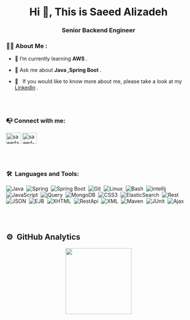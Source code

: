 <h1 align="center">Hi 👋, This is Saeed Alizadeh</h1>
<h3 align="center">Senior Backend Engineer</h3>

<h3>👩‍💻 About Me : </h3>

- 🌱 I’m currently learning **AWS** .

- 💬 Ask me about **Java ,Spring Boot** .

- 📄 &nbsp; If you would like to know more about me, please take a look at my [LinkedIn](https://www.linkedin.com/in/saeedalizadeh/) .


<br />
<br />

<h3 align="left">📭 Connect with me:</h3>
<p align="left">
<a href="https://www.linkedin.com/in/saeedalizadeh/" target="blank"><img align="center" src="https://raw.githubusercontent.com/rahuldkjain/github-profile-readme-generator/master/src/images/icons/Social/linked-in-alt.svg" alt="saeedalizadeh" height="30" width="40" /></a>
<a href="https://stackoverflow.com/users/2748268/saeed-alizadeh" target="blank"><img align="center" src="https://raw.githubusercontent.com/rahuldkjain/github-profile-readme-generator/master/src/images/icons/Social/stack-overflow.svg" alt="saeed-alizadeh" height="30" width="40" /></a>
</p>

<br />
<br />

### 🛠 &nbsp;Languages and Tools:

![Java](https://img.shields.io/badge/-Java-05122A?style=flat&logo=Java)&nbsp;
![Spring](https://img.shields.io/badge/-Spring-05122A?style=flat&logo=Spring)&nbsp;
![Spring Boot](https://img.shields.io/badge/-SpringBoot-05122A?style=flat&logo=SpringBoot)&nbsp;
![Git](https://img.shields.io/badge/-Git-05122A?style=flat&logo=Git)&nbsp;
![Linux](https://img.shields.io/badge/-Linux-05122A?style=flat&logo=Linux)&nbsp;
![Bash](https://img.shields.io/badge/-Bash-05122A?style=flat&logo=Bash)&nbsp;
![intellij](https://img.shields.io/badge/-intellij-05122A?style=flat&logo=intellij)&nbsp;
![JavaScript](https://img.shields.io/badge/-JavaScript-05122A?style=flat&logo=javascript)&nbsp;
![jQuery](https://img.shields.io/badge/-jQuery-05122A?style=flat&logo=jQuery)&nbsp;
![MongoDB](https://img.shields.io/badge/-MongoDB-05122A?style=flat&logo=MongoDB)&nbsp;
![CSS3](https://img.shields.io/badge/-CSS3-05122A?style=flat&logo=CSS3&logoColor=1572B6)&nbsp;
![ElasticSearch](https://img.shields.io/badge/-ElasticSearch-05122A?style=flat&logo=ElasticSearch)&nbsp;
![Rest](https://img.shields.io/badge/-Rest-05122A?style=flat&logo=Rest)&nbsp;
![JSON](https://img.shields.io/badge/-JSON-05122A?style=flat&logo=JSON)&nbsp;
![EJB](https://img.shields.io/badge/-EJB-05122A?style=flat&logo=EJB)&nbsp;
![XHTML](https://img.shields.io/badge/-XHTML-05122A?style=flat&logo=XHTML)&nbsp;
![RestApi](https://img.shields.io/badge/-RestApi-05122A?style=flat&logo=RestApi)&nbsp;
![XML](https://img.shields.io/badge/-XML-05122A?style=flat&logo=XML)&nbsp;
![Maven](https://img.shields.io/badge/-Maven-05122A?style=flat&logo=Maven)&nbsp;
![JUnit](https://img.shields.io/badge/-JUnit-05122A?style=flat&logo=JUnit)&nbsp;
![Ajax](https://img.shields.io/badge/-Ajax-05122A?style=flat&logo=Ajax)&nbsp;

<br />
<br />

<h2>⚙️ &nbsp;GitHub Analytics</h2>
<p align="center">
  <a href="https://github.com/saymak">
<img height="180em" src="https://github-readme-stats-eight-theta.vercel.app/api/top-langs/?username=saymak&layout=compact&langs_count=8&theme=algolia"/>
  </a>
</p>

